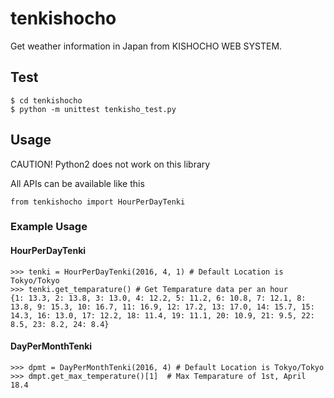 # tenkishocho

Get weather information in Japan from KISHOCHO WEB SYSTEM.

## Test
```
$ cd tenkishocho
$ python -m unittest tenkisho_test.py
```

## Usage

CAUTION!
Python2 does not work on this library

All APIs can be available like this

```
from tenkishocho import HourPerDayTenki
```

### Example Usage

#### HourPerDayTenki
```
>>> tenki = HourPerDayTenki(2016, 4, 1) # Default Location is Tokyo/Tokyo
>>> tenki.get_temparature() # Get Temparature data per an hour
{1: 13.3, 2: 13.8, 3: 13.0, 4: 12.2, 5: 11.2, 6: 10.8, 7: 12.1, 8: 13.8, 9: 15.3, 10: 16.7, 11: 16.9, 12: 17.2, 13: 17.0, 14: 15.7, 15: 14.3, 16: 13.0, 17: 12.2, 18: 11.4, 19: 11.1, 20: 10.9, 21: 9.5, 22: 8.5, 23: 8.2, 24: 8.4}
```

#### DayPerMonthTenki
```
>>> dpmt = DayPerMonthTenki(2016, 4) # Default Location is Tokyo/Tokyo
>>> dmpt.get_max_temperature()[1]  # Max Temparature of 1st, April
18.4
```
